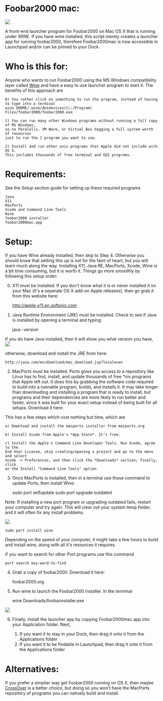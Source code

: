 Foobar2000 mac:
===============
<img src="https://raw.github.com/xeoron/foobar2000-mac/master/images/foobar2000mac.png"/>

A front-end launcher program for Foobar2000 on Mac OS X that is running under WINE. If you have wine installed, this script merely creates a launcher app for running foobar2000, therefore Foobar2000mac is now accessible in Launchpad and/or can be pinned to your Dock. 

Who is this for:
========
Anyone who wants to run Foobar2000 using the MS Windows compatibility layer called <a href="http://www.winehq.org">Wine</a> and have a easy to use launcher program to start it. The benefits of this approach are

	0) You rather click on something to run the program, instead of having to type into a terminal
	wine $HOME/.wine/dosdevices/c\:/Program\ Files/foobar2000/foobar2000.exe
	
	1) You can run many other Windows programs without running a full copy of MS Windows, 
	so no Paralells, VM Ware, or Virtual Box hogging a full system worth of resources 
	just to run the 1 program you want to use.
	
	2) Install and run other unix programs that Apple did not include with OS X. 
	This includes thousands of free terminal and GUI programs.
	
Requirements:
========
See the *Setup* section guide for setting up these required programs

	Java
	X11
	MacPorts
	Xcode and Command Line Tools
	Wine
	foobar2000 installer
	foobar2000mac.app  

Setup:
======
If you have Wine already installed, then skip to Step 4. Otherwise you should know that setting this up is not for the faint of heart, but you will learn much along the way. Installing X11, Java RE, MacPorts, Xcode, Wine is a bit time consuming, but it is worth it.
Things go more smoothly by following this setup order:

0) X11 must be installed. If you don't know what it is or never installed it on your Mac (it's a seperate OS X add-on Apple releases), then go grab it from this website here: 

	http://apple-x11.en.softonic.com

1) Java Runtime Environment (JRE) must be installed. Check to see if Java is installed by opening a terminal and typing: 

	java -version 
	
If you do have Java installed, then it will show you what version you have, 
<img src="https://raw.github.com/xeoron/foobar2000-mac/master/images/check_java_version.png"/>

otherwise, download and install the JRE from here:

	http://java.com/en/download/mac_download.jsp?locale=en 
	
2) MacPorts must be installed. Ports gives you access to a repository like Linux has to find, install, and update thousands of free *nix programs that Apple left out. It does this by grabbing the software code required to build into a runnable program, builds, and installs it. It may take longer than downloading and installing a program that is ready to install, but programs and their dependencies are more likely to run better and faster, since it was built for your exact setup instead of being built for all setups. Download it here:

 This has a few steps which cost nothing but time, which are 

	a) Download and install the macports installer from macports.org
	
	b) Install Xcode from Apple's *App Store*. It's free.
	
	c) Install the Apple's Command Line Developer Tools. Run Xcode, agree to the 
	End User License, skip creating/opening a project and go to the menu and select 
	Xcode -> Preferences, and then click the *Downloads* section; finally, click 
	on the Install "Command Line Tools" option

3) Once MacPorts is installed, then in a terminal use these command to update Ports, then install Wine: 

    sudo port selfupdate
    sudo port upgrade outdated

Note: 
	 If installing a new port program or upgrading outdated fails, restart your computer and try again. 
	 This will clear out your system temp folder, and it will often fix any install problems.

<img src="https://raw.github.com/xeoron/foobar2000-mac/master/images/update_ports.png"/>
    
    sudo port install wine

 Depending on the speed of your computer, it might take a few hours to build and install wine, along with all it's resources it requires.

 If you want to search for other Port programs use this command
 
 	port search key-word-to-find


4) Grab a copy of foobar2000. Download it here:
    
    foobar2000.org

5) Run wine to launch the Foobar2000 installer. In the terminal: 

    wine Downloads/foobarinstaller.exe

<img src="https://raw.github.com/xeoron/foobar2000-mac/master/images/install_foobar2000.png"/>

6) Finally, install the launcher app by copying Foobar2000mac.app into your Application folder. Next,

	1) If you want it to stay in your Dock, then drag it onto it from the Applications folder
	2) If you want it to be findable in Launchpad, then drag it onto it from the Applications folder


Alternatives:
=====
If you prefer a simplier way get Foobar2000 running on OS X, then maybe <a href="http://www.codeweavers.com/">CrossOver</a> is a better choice, but doing so you won't have the MacPorts repository of programs you can natively build and install.
